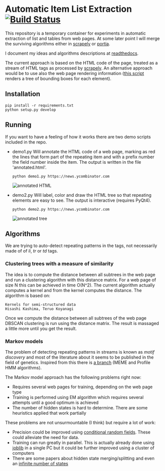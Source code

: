 # Automatic Item List Extraction [![Build Status](https://travis-ci.org/scrapinghub/aile.svg?branch=master)](https://travis-ci.org/scrapinghub/aile)

This repository is a temporary container for experiments in automatic extraction of list and tables from web pages.
At some later point I will merge the surviving algorithms either in [scrapely](https://github.com/scrapy/scrapely)
or [portia](https://github.com/scrapinghub/portia).

I document my ideas and algorithms descriptions at [readthedocs](http://aile.readthedocs.org/en/latest/).

The current approach is based on the HTML code of the page, treated as a stream of HTML tags as processed by
[scrapely](https://github.com/scrapy/scrapely). An alternative approach would be to use also the web page
rendering information ([this script](https://github.com/plafl/aile/blob/master/misc/visual.py) renders a tree
of bounding boxes for each element).

## Installation
	pip install -r requirements.txt
	python setup.py develop

## Running
If you want to have a feeling of how it works there are two demo scripts included in the repo.

- demo1.py
  Will annotate the HTML code of a web page, marking as red the lines that form part of the repeating item
  and with a prefix number the field number inside the item. The output is written in the file 'annotated.html'.

      python demo1.py https://news.ycombinator.com

  ![annotated HTML](https://github.com/plafl/aile/blob/master/misc/demo1_img.png)

- demo2.py
  Will label, color and draw the HTML tree so that repeating elements are easy to see. The output is interactive
  (requires PyQt4).

      python demo2.py https://news.ycombinator.com

  ![annotated tree](https://github.com/plafl/aile/blob/master/misc/demo2_img.png)

## Algorithms

We are trying to auto-detect repeating patterns in the tags, not necessarily made of of *li*, *tr* or *td* tags.

### Clustering trees with a measure of similarity
The idea is to compute the distance between all subtrees in the web page and run a clustering algorithm with this distance matrix.
For a web page of size N this can be achieved in time O(N^2). The current algorithm actually computes a kernel and from the kernel
computes the distance. The algorithm is based on:

    Kernels for semi-structured data
    Hisashi Kashima, Teruo Koyanagi

Once we compute the distance between all subtrees of the web page DBSCAN clustering is run using the distance matrix.
The result is massaged a little more until you get the result.

### Markov models
The problem of detecting repeating patterns in streams is known as *motif discovery* and most of the literature about it seems
to be published in the field of genetics. Inspired from this there is [a branch](https://github.com/plafl/aile/tree/markov_model)
(MEME and Profile HMM algorithms).

The Markov model approach has the following problems right now:

- Requires several web pages for training, depending on the web page type
- Training is performed using EM algorithm which requires several attempts until a good optimum is achieved
- The number of hidden states is hard to determine. There are some heuristics applied that work partially

These problems are not unsurmountable (I think) but require a lot of work:

- Precision could be improved using [conditional random fields](https://en.wikipedia.org/wiki/Conditional_random_field).
  These could alleviate the need for data.
- Training can run greatly in parallel. This is actually already done using [joblib](https://pythonhosted.org/joblib/parallel.html)
  in a single PC but it could be further improved using a cluster of computers
- There are some papers about hidden state merging/splitting and even an
  [infinite number of states](http://machinelearning.wustl.edu/mlpapers/paper_files/nips02-AA01.pdf)
